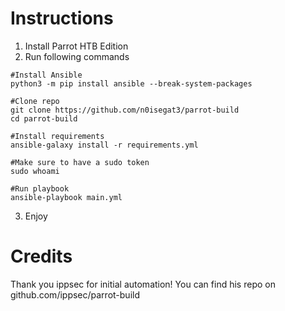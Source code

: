 # Instructions
1. Install Parrot HTB Edition
2. Run following commands
```
#Install Ansible
python3 -m pip install ansible --break-system-packages

#Clone repo
git clone https://github.com/n0isegat3/parrot-build
cd parrot-build

#Install requirements
ansible-galaxy install -r requirements.yml

#Make sure to have a sudo token
sudo whoami

#Run playbook
ansible-playbook main.yml
```
3. Enjoy

# Credits
Thank you ippsec for initial automation! You can find his repo on github.com/ippsec/parrot-build